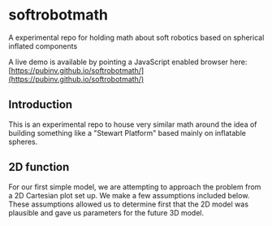 # softrobotmath
A experimental repo for holding math about soft robotics based on spherical inflated components

A live demo is available by pointing a JavaScript enabled browser here: [https://pubinv.github.io/softrobotmath/](https://pubinv.github.io/softrobotmath/)

## Introduction

This is an experimental repo to house very similar math around the idea of building something like a "Stewart Platform" based mainly on inflatable spheres.

## 2D function

For our first simple model, we are attempting to approach the problem from a 2D Cartesian plot set up. We make a few assumptions included below. These assumptions allowed us to determine first that the 2D model was plausible and gave us parameters for the future 3D model.
